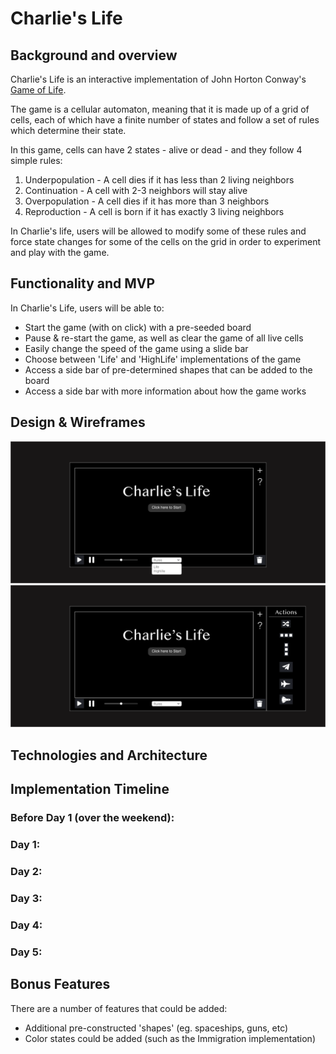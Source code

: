 # Charlie's Life

## Background and overview
Charlie's Life is an interactive implementation of John Horton Conway's [Game of Life](https://en.wikipedia.org/wiki/Conway%27s_Game_of_Life).

The game is a cellular automaton, meaning that it is made up of a grid of cells, each of which have a finite number of states and follow a set of rules which determine their state.

In this game, cells can have 2 states - alive or dead - and they follow 4 simple rules:
1. Underpopulation - A cell dies if it has less than 2 living neighbors
2. Continuation - A cell with 2-3 neighbors will stay alive
3. Overpopulation - A cell dies if it has more than 3 neighbors
4. Reproduction - A cell is born if it has exactly 3 living neighbors

In Charlie's life, users will be allowed to modify some of these rules and force state changes for some of the cells on the grid in order to experiment and play with the game.

## Functionality and MVP

In Charlie's Life, users will be able to:
* Start the game (with on click) with a pre-seeded board
* Pause & re-start the game, as well as clear the game of all live cells
* Easily change the speed of the game using a slide bar
* Choose between 'Life' and 'HighLife' implementations of the game
* Access a side bar of pre-determined shapes that can be added to the board
* Access a side bar with more information about how the game works

## Design & Wireframes

![Game of Life - Main](Assets/GameOfLife_Main.png)
![Game of Life - Sidebar](Assets/GameOfLife_Sidebar.png)

## Technologies and Architecture

## Implementation Timeline

### Before Day 1 (over the weekend):

### Day 1:

### Day 2:

### Day 3:

### Day 4:

### Day 5:


## Bonus Features
There are a number of features that could be added:
 * Additional pre-constructed 'shapes' (eg. spaceships, guns, etc)
 * Color states could be added (such as the Immigration implementation)
